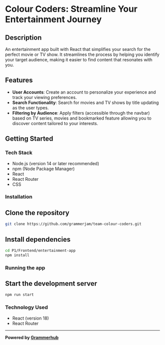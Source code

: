 # Colour Coders: Streamline Your Entertainment Journey

## Description

An entertainment app built with React that simplifies your search for the perfect movie or TV show. It streamlines the process by helping you identify your target audience, making it easier to find content that resonates with you.

## Features

- **User Accounts**: Create an account to personalize your experience and track your viewing preferences.
- **Search Functionality**: Search for movies and TV shows by title updating as the user types.
- **Filtering by Audience**: Apply filters (accessible through the navbar) based on TV series, movies and bookmarked feature allowing you to discover content tailored to your interests.

## Getting Started

### Tech Stack

- Node.js (version 14 or later recommended)
- npm (Node Package Manager)
- React
- React Router
- CSS

### Installation

## Clone the repository

```bash
git clone https://github.com/grammerjam/team-colour-coders.git
```

## Install dependencies

```bash
cd P1/Frontend/entertainment-app
npm install
```

### Running the app

## Start the development server

```bash
npm run start
```

### Technology Used

- React (version 18)
- React Router

______________________________
**Powered by [Grammerhub](http://discord.grammerhub.org)**